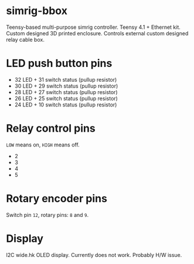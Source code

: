 # simrig-bbox
Teensy-based multi-purpose simrig controller. Teensy 4.1 + Ethernet kit. Custom designed 3D printed enclosure. Controls external custom designed relay cable box.

# LED push button pins
 * 32 LED + 31 switch status (pullup resistor)
 * 30 LED + 29 switch status (pullup resistor)
 * 28 LED + 27 switch status (pullup resistor)
 * 26 LED + 25 switch status (pullup resistor)
 * 24 LED + 10 switch status (pullup resistor)

# Relay control pins

`LOW` means on, `HIGH` means off.

 * 2
 * 3
 * 4
 * 5

# Rotary encoder pins

Switch pin `12`, rotary pins: `8` and `9`.

# Display

I2C wide.hk OLED display. Currently does not work. Probably H/W issue.
